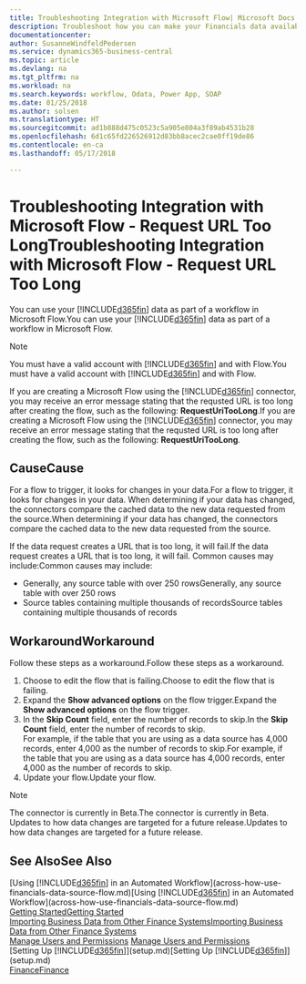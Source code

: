 ```yaml
---
title: Troubleshooting Integration with Microsoft Flow| Microsoft Docs
description: Troubleshoot how you can make your Financials data available as a data source and specify an OData URL of your web services to build an automated workflow.
documentationcenter: 
author: SusanneWindfeldPedersen
ms.service: dynamics365-business-central
ms.topic: article
ms.devlang: na
ms.tgt_pltfrm: na
ms.workload: na
ms.search.keywords: workflow, Odata, Power App, SOAP
ms.date: 01/25/2018
ms.author: solsen
ms.translationtype: HT
ms.sourcegitcommit: ad1b888d475c0523c5a905e804a3f89ab4531b28
ms.openlocfilehash: 6d1c65fd226526912d83bb8acec2cae0ff19de86
ms.contentlocale: en-ca
ms.lasthandoff: 05/17/2018

---
```

# <a name="troubleshooting-integration-with-microsoft-flow---request-url-too-long"></a><span data-ttu-id="c0b83-103">Troubleshooting Integration with Microsoft Flow - Request URL Too Long</span><span class="sxs-lookup"><span data-stu-id="c0b83-103">Troubleshooting Integration with Microsoft Flow - Request URL Too Long</span></span>
<span data-ttu-id="c0b83-104">You can use your [!INCLUDE[d365fin](includes/d365fin_md.md)] data as part of a workflow in Microsoft Flow.</span><span class="sxs-lookup"><span data-stu-id="c0b83-104">You can use your [!INCLUDE[d365fin](includes/d365fin_md.md)] data as part of a workflow in Microsoft Flow.</span></span>  

> [!NOTE]  
>   <span data-ttu-id="c0b83-105">You must have a valid account with [!INCLUDE[d365fin](includes/d365fin_md.md)] and with Flow.</span><span class="sxs-lookup"><span data-stu-id="c0b83-105">You must have a valid account with [!INCLUDE[d365fin](includes/d365fin_md.md)] and with Flow.</span></span>  

<span data-ttu-id="c0b83-106">If you are creating a Microsoft Flow using the [!INCLUDE[d365fin](includes/d365fin_md.md)] connector, you may receive an error message stating that the requsted URL is too long after creating the flow, such as the following: **RequestUriTooLong**.</span><span class="sxs-lookup"><span data-stu-id="c0b83-106">If you are creating a Microsoft Flow using the [!INCLUDE[d365fin](includes/d365fin_md.md)] connector, you may receive an error message stating that the requsted URL is too long after creating the flow, such as the following: **RequestUriTooLong**.</span></span>

## <a name="cause"></a><span data-ttu-id="c0b83-107">Cause</span><span class="sxs-lookup"><span data-stu-id="c0b83-107">Cause</span></span>
<span data-ttu-id="c0b83-108">For a flow to trigger, it looks for changes in your data.</span><span class="sxs-lookup"><span data-stu-id="c0b83-108">For a flow to trigger, it looks for changes in your data.</span></span> <span data-ttu-id="c0b83-109">When determining if your data has changed, the connectors compare the cached data to the new data requested from the source.</span><span class="sxs-lookup"><span data-stu-id="c0b83-109">When determining if your data has changed, the connectors compare the cached data to the new data requested from the source.</span></span>  

<span data-ttu-id="c0b83-110">If the data request creates a URL that is too long, it will fail.</span><span class="sxs-lookup"><span data-stu-id="c0b83-110">If the data request creates a URL that is too long, it will fail.</span></span> <span data-ttu-id="c0b83-111">Common causes may include:</span><span class="sxs-lookup"><span data-stu-id="c0b83-111">Common causes may include:</span></span>
- <span data-ttu-id="c0b83-112">Generally, any source table with over 250 rows</span><span class="sxs-lookup"><span data-stu-id="c0b83-112">Generally, any source table with over 250 rows</span></span>
- <span data-ttu-id="c0b83-113">Source tables containing multiple thousands of records</span><span class="sxs-lookup"><span data-stu-id="c0b83-113">Source tables containing multiple thousands of records</span></span>

## <a name="workaround"></a><span data-ttu-id="c0b83-114">Workaround</span><span class="sxs-lookup"><span data-stu-id="c0b83-114">Workaround</span></span>
<span data-ttu-id="c0b83-115">Follow these steps as a workaround.</span><span class="sxs-lookup"><span data-stu-id="c0b83-115">Follow these steps as a workaround.</span></span>
1. <span data-ttu-id="c0b83-116">Choose to edit the flow that is failing.</span><span class="sxs-lookup"><span data-stu-id="c0b83-116">Choose to edit the flow that is failing.</span></span>
2. <span data-ttu-id="c0b83-117">Expand the **Show advanced options** on the flow trigger.</span><span class="sxs-lookup"><span data-stu-id="c0b83-117">Expand the **Show advanced options** on the flow trigger.</span></span>
3. <span data-ttu-id="c0b83-118">In the **Skip Count** field, enter the number of records to skip.</span><span class="sxs-lookup"><span data-stu-id="c0b83-118">In the **Skip Count** field, enter the number of records to skip.</span></span>  
<span data-ttu-id="c0b83-119">For example, if the table that you are using as a data source has 4,000 records, enter 4,000 as the number of records to skip.</span><span class="sxs-lookup"><span data-stu-id="c0b83-119">For example, if the table that you are using as a data source has 4,000 records, enter 4,000 as the number of records to skip.</span></span>
4. <span data-ttu-id="c0b83-120">Update your flow.</span><span class="sxs-lookup"><span data-stu-id="c0b83-120">Update your flow.</span></span>

> [!NOTE]  
> <span data-ttu-id="c0b83-121">The connector is currently in Beta.</span><span class="sxs-lookup"><span data-stu-id="c0b83-121">The connector is currently in Beta.</span></span> <span data-ttu-id="c0b83-122">Updates to how data changes are targeted for a future release.</span><span class="sxs-lookup"><span data-stu-id="c0b83-122">Updates to how data changes are targeted for a future release.</span></span>


## <a name="see-also"></a><span data-ttu-id="c0b83-123">See Also</span><span class="sxs-lookup"><span data-stu-id="c0b83-123">See Also</span></span>
<span data-ttu-id="c0b83-124">[Using [!INCLUDE[d365fin](includes/d365fin_md.md)] in an Automated Workflow](across-how-use-financials-data-source-flow.md)</span><span class="sxs-lookup"><span data-stu-id="c0b83-124">[Using [!INCLUDE[d365fin](includes/d365fin_md.md)] in an Automated Workflow](across-how-use-financials-data-source-flow.md)</span></span>  
[<span data-ttu-id="c0b83-125">Getting Started</span><span class="sxs-lookup"><span data-stu-id="c0b83-125">Getting Started</span></span>](product-get-started.md)  
[<span data-ttu-id="c0b83-126">Importing Business Data from Other Finance Systems</span><span class="sxs-lookup"><span data-stu-id="c0b83-126">Importing Business Data from Other Finance Systems</span></span>](across-import-data-configuration-packages.md)  
<span data-ttu-id="c0b83-127">[Manage Users and Permissions](ui-how-users-permissions.md)  </span><span class="sxs-lookup"><span data-stu-id="c0b83-127">[Manage Users and Permissions](ui-how-users-permissions.md)  </span></span>  
<span data-ttu-id="c0b83-128">[Setting Up [!INCLUDE[d365fin](includes/d365fin_md.md)]](setup.md)</span><span class="sxs-lookup"><span data-stu-id="c0b83-128">[Setting Up [!INCLUDE[d365fin](includes/d365fin_md.md)]](setup.md)</span></span>  
[<span data-ttu-id="c0b83-129">Finance</span><span class="sxs-lookup"><span data-stu-id="c0b83-129">Finance</span></span>](finance.md)  

